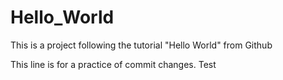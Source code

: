 # Hello_World
This is a project following the tutorial "Hello World" from Github

This line is for a practice of commit changes.
Test
